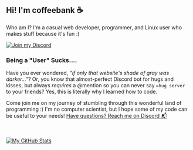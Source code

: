 ## Hi! I'm coffeebank ☕

Who am I? I'm a casual web developer, programmer, and Linux user who makes stuff because it's fun :)

[![Join my Discord](https://img.shields.io/badge/Join%20my%20Discord-▸-7289DA?style=for-the-badge&logo=discord&logoColor=white&logoWidth=25)](https://coffeebank.github.io/discord)
<br />

### Being a "User" Sucks....

Have you ever wondered, *"if only that website's shade of gray was darker..."*? Or, you know that almost-perfect Discord bot for hugs and kisses, but always *requires* a @mention so you can never say `=hug server` to your friends? Yes, this is literally why I learned how to code.

Come join me on my journey of stumbling through this wonderful land of programming :) I'm no computer scientist, but I hope some of my code can be useful to your needs! [Have questions? Reach me on Discord 📬](https://coffeebank.github.io/discord)

<br />

[![My GitHub Stats](https://github-readme-stats.vercel.app/api/top-langs/?username=coffeebank&layout=compact&langs_count=8)](https://github.com/anuraghazra/github-readme-stats)

<!--
**coffeebank/coffeebank** is a ✨ _special_ ✨ repository because its `README.md` (this file) appears on your GitHub profile.

Here are some ideas to get you started:

- 🔭 I’m currently working on ...
- 🌱 I’m currently learning ...
- 👯 I’m looking to collaborate on ...
- 🤔 I’m looking for help with ...
- 💬 Ask me about ...
- 📫 How to reach me: ...
- 😄 Pronouns: ...
- ⚡ Fun fact: ...
-->

